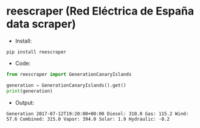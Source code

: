 # reescraper (Red Eléctrica de España data scraper)

- Install:

```
pip install reescraper
```

- Code:

```python
from reescraper import GenerationCanaryIslands

generation = GenerationCanaryIslands().get()
print(generation)
```

- Output:

```
Generation 2017-07-12T19:20:00+00:00 Diesel: 310.0 Gas: 115.2 Wind: 57.6 Combined: 315.0 Vapor: 394.0 Solar: 1.9 Hydraulic: -0.2
```
